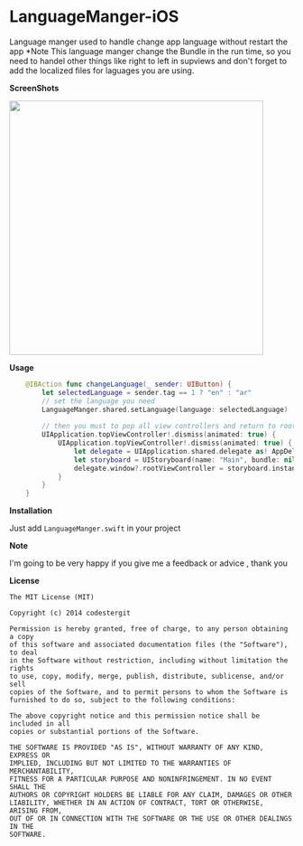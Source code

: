 # LanguageManger-iOS
Language manger used to handle change app language without restart the app
*Note
This language manger change the Bundle in the run time, so you need to handel other things like right to left in supviews and don't forget to add the localized files for laguages you are using.

<b>ScreenShots</b>

<img src="https://raw.githubusercontent.com/Abedalkareem/LanguageManger-iOS/master/screen.gif"  width="450">

<b>Usage</b>



```swift
    @IBAction func changeLanguage(_ sender: UIButton) {
        let selectedLanguage = sender.tag == 1 ? "en" : "ar"
        // set the language you need
        LanguageManger.shared.setLanguage(language: selectedLanguage)
        
        // then you must to pop all view controllers and return to root view controller then re set the root view controller 
        UIApplication.topViewController!.dismiss(animated: true) {
            UIApplication.topViewController!.dismiss(animated: true) {
                let delegate = UIApplication.shared.delegate as! AppDelegate
                let storyboard = UIStoryboard(name: "Main", bundle: nil)
                delegate.window?.rootViewController = storyboard.instantiateInitialViewController()
            }
        }
    }
```

<b>Installation</b>

Just add ```LanguageManger.swift``` in your project


<b>Note</b>

I'm going to be very happy if you give me a feedback or advice , thank you

<b>License</b>

```
The MIT License (MIT)

Copyright (c) 2014 codestergit

Permission is hereby granted, free of charge, to any person obtaining a copy
of this software and associated documentation files (the "Software"), to deal
in the Software without restriction, including without limitation the rights
to use, copy, modify, merge, publish, distribute, sublicense, and/or sell
copies of the Software, and to permit persons to whom the Software is
furnished to do so, subject to the following conditions:

The above copyright notice and this permission notice shall be included in all
copies or substantial portions of the Software.

THE SOFTWARE IS PROVIDED "AS IS", WITHOUT WARRANTY OF ANY KIND, EXPRESS OR
IMPLIED, INCLUDING BUT NOT LIMITED TO THE WARRANTIES OF MERCHANTABILITY,
FITNESS FOR A PARTICULAR PURPOSE AND NONINFRINGEMENT. IN NO EVENT SHALL THE
AUTHORS OR COPYRIGHT HOLDERS BE LIABLE FOR ANY CLAIM, DAMAGES OR OTHER
LIABILITY, WHETHER IN AN ACTION OF CONTRACT, TORT OR OTHERWISE, ARISING FROM,
OUT OF OR IN CONNECTION WITH THE SOFTWARE OR THE USE OR OTHER DEALINGS IN THE
SOFTWARE.
```
